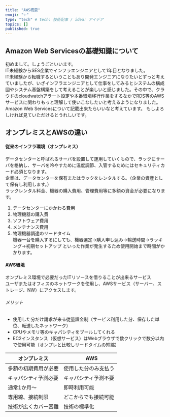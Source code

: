 ```yaml
---
title: "AWS概要"
emoji: "✨"
type: "tech" # tech: 技術記事 / idea: アイデア
topics: []
published: true
---
```


## Amazon Web Servicesの基礎知識について

初めまして。しょうごといいます。<br>
IT未経験からSES企業でインフラエンジニアとして1年目となりました。<br>
IT未経験から転職するということもあり開発エンジニアになりたいとずっと考えていましたが、いざインフラエンジニアとして仕事をしてみるとシステムの構成図やシステム基盤構築をして考えることが楽しいと感じました。その中で、クラウドのcloudwatchアラート設定や本番環境移行作業をするなかでRDS等のAWSサービスに関わりもっと理解して使いこなしたいと考えるようになりました。<br>
Amazon Web Servicesについて記載出来たらいいなと考えています。
もしよろしければ見ていただけるとうれしいです。


## オンプレミスとAWSの違い
#### 従来のインフラ環境（オンプレミス）
データセンターと呼ばれるサーバを設置して運用していくもので、ラックにサーバを格納し、サーバを冷やすために温度調節、入管するためにはセキュリティカード必須となります。<br>
企業は、データセンターを保有またはラックをレンタルする。（企業の資産として保有し利用します。）<br>
ラックレンタル料金、機器の購入費用、管理費用等に多額の資金が必要になります。<br>
1. データセンターにかかわる費用
2. 物理機器の購入費
3. ソフトウェア費用
4. メンテナンス費用
5. 物理機器調達のリードタイム<br>
機器一台を購入するにしても、機器選定→購入申し込み→輸送時間→ラッキング→初期セットアップ といった作業が発生するため使用開始まで時間がかかります。

#### AWS環境
オンプレミス環境で必要だったITリソースを借りることが出来るサービス<br>
ユーザまたはオフィスのネットワークを使用し、AWSサービス（サーバー、ストレージ、NW）にアクセスします。


###### メリット
* 使用した分だけ請求が来る従量課金制（サービス利用した分、保存した単位、転送したネットワーク）<br>
* CPUやメモリ等のキャパシティをプールしてくれる
* EC2インスタンス（仮想サービス）はWebブラウザで数クリックで数分以内で使用可能（オンプレと比較しリードタイムの短縮）


|  オンプレミス  |  　AWS  |
| ---- | ---- |
|  多額の初期費用が必要 |  使用した分のみ支払う  |
|  キャパシティ予測必要  |  キャパシティ予測不要  |
|  通常1か月～  |  即時利用可能  |
|  専用線、接続制限  |  どこからでも接続可能  |
|  技術が広くカバー困難  |  技術の標準化  |















